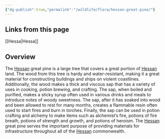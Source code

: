 ```yaml
---
{"dg-publish":true,"permalink":"/wildlife/flora/hessan-great-pine/"}
---
```


## Links from this page
[[Hessa\|Hessa]]
## Overview
The [Hessan](Hessa) great pine is a large tree that covers a great portion of [Hessan](Hessa) land. The wood from this tree is hardy and water-resistant, making it a great material for constructing buildings and ships on violent coastlines. Additionally, the wood makes a thick and viscous sap that has a variety of uses in cooking, potion brewing, and crafting. The sap, when boiled and purified, makes a sticky syrup often used in various drinks and meals to introduce notes of woody sweetness. The sap, after it has soaked into wood and been allowed to rest for many months, creates a flammable resin often used to start fires and burn in torches. Finally, the sap can be used in potion crafting and alchemy to make items such as alchemist’s fire, potions of fire breath, potions of strength and growth, and potions of heroism. The [Hessan](Hessa) great pine serves the important purpose of providing materials for infrastructure throughout all of the [Hessan](Hessa) commonwealth.